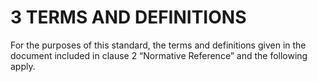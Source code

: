 # 3 TERMS AND DEFINITIONS

For the purposes of this standard, the terms and definitions given in the document included in clause 2 “Normative Reference” and the following apply.

